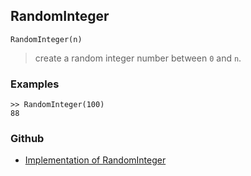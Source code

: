 ## RandomInteger

```
RandomInteger(n)
```

> create a random integer number between `0` and `n`.
 
### Examples

```
>> RandomInteger(100)
88
```

### Github

* [Implementation of RandomInteger](https://github.com/axkr/symja_android_library/blob/master/symja_android_library/matheclipse-core/src/main/java/org/matheclipse/core/builtin/RandomFunctions.java#L295) 
